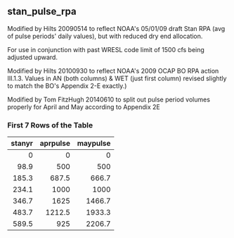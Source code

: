## stan_pulse_rpa
Modified by Hilts 20090514 to reflect NOAA's 05/01/09 draft Stan RPA (avg of pulse periods' daily values), but with reduced dry end allocation.

For use in conjunction with past WRESL code limit of 1500 cfs being adjusted upward.

Modified by Hilts 20100930 to reflect NOAA's 2009 OCAP BO RPA action III.1.3.  Values in AN (both columns) & WET (just first column) revised slightly to match the BO's Appendix 2-E exactly.)

Modified by Tom FitzHugh 20140610 to split out pulse period volumes properly for April and May according to Appendix 2E

### First 7 Rows of the Table
|   stanyr |   aprpulse |   maypulse |
|---------:|-----------:|-----------:|
|      0   |        0   |        0   |
|     98.9 |      500   |      500   |
|    185.3 |      687.5 |      666.7 |
|    234.1 |     1000   |     1000   |
|    346.7 |     1625   |     1466.7 |
|    483.7 |     1212.5 |     1933.3 |
|    589.5 |      925   |     2206.7 |